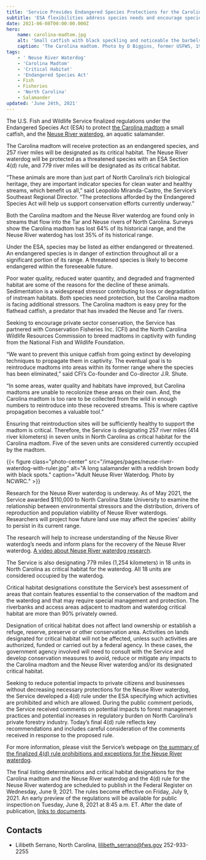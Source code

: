 ```yaml
---
title: 'Service Provides Endangered Species Protections for the Carolina Madtom and Neuse River Waterdog '
subtitle: 'ESA flexibilities address species needs and encourage species recovery'
date: 2021-06-08T00:00:00.000Z
hero:
    name: carolina-madtom.jpg
    alt: 'Small catfish with black speckling and noticeable the barbels ("whiskers") around the mouth.'
    caption: 'The Carolina madtom. Photo by D Biggins, former USFWS, 1992.'
tags:
    - ' Neuse River Waterdog'
    - 'Carolina Madtom'
    - 'Critical Habitat'
    - 'Endangered Species Act'
    - Fish
    - Fisheries
    - 'North Carolina'
    - Salamander
updated: 'June 24th, 2021'
---
```


The U.S. Fish and Wildlife Service finalized regulations under the Endangered Species Act (ESA) to protect [the Carolina madtom](/wildlife/fishes/carolina-madtom/) a small catfish, and the [Neuse River waterdog](/wildlife/amphibians/neuse-river-waterdog/), an aquatic salamander.

The Carolina madtom will receive protection as an endangered species, and 257 river miles will be designated as its critical habitat. The Neuse River waterdog will be protected as a threatened species with an ESA Section 4(d) rule, and 779 river miles will be designated as its critical habitat.

“These animals are more than just part of North Carolina’s rich biological heritage, they are important indicator species for clean water and healthy streams, which benefit us all,” said Leopoldo Miranda-Castro, the Service’s Southeast Regional Director. “The protections afforded by the Endangered Species Act will help us support conservation efforts currently underway.”

Both the Carolina madtom and the Neuse River waterdog are found only in streams that flow into the Tar and Neuse rivers of North Carolina. Surveys show the Carolina madtom has lost 64% of its historical range, and the Neuse River waterdog has lost 35% of its historical range.

Under the ESA, species may be listed as either endangered or threatened. An endangered species is in danger of extinction throughout all or a significant portion of its range. A threatened species is likely to become endangered within the foreseeable future.

Poor water quality, reduced water quantity, and degraded and fragmented habitat are some of the reasons for the decline of these animals. Sedimentation is a widespread stressor contributing to loss or degradation of instream habitats. Both species need protection, but the Carolina madtom is facing additional stressors. The Carolina madtom is easy prey for the flathead catfish, a predator that has invaded the Neuse and Tar rivers.

Seeking to encourage private sector conservation, the Service has partnered with Conservation Fisheries Inc. (CFI) and the North Carolina Wildlife Resources Commission to breed madtoms in captivity with funding from the National Fish and Wildlife Foundation.

“We want to prevent this unique catfish from going extinct by developing techniques to propagate them in captivity. The eventual goal is to reintroduce madtoms into areas within its former range where the species has been eliminated,” said CFI’s Co-founder and Co-director J.R. Shute.

“In some areas, water quality and habitats have improved, but Carolina madtoms are unable to recolonize these areas on their own. And, the Carolina madtom is too rare to be collected from the wild in enough numbers to reintroduce into these recovered streams. This is where captive propagation becomes a valuable tool.”

Ensuring that reintroduction sites will be sufficiently healthy to support the madtom is critical. Therefore, the Service is designating 257 river miles (414 river kilometers) in seven units in North Carolina as critical habitat for the Carolina madtom. Five of the seven units are considered currently occupied by the madtom.

{{< figure class="photo-center" src="/images/pages/neuse-river-waterdog-with-ruler.jpg" alt="A long salamander with a reddish brown body with black spots." caption="Adult Neuse River Waterdog. Photo by NCWRC." >}}

Research for the Neuse River waterdog is underway. As of May 2021, the Service awarded $110,000 to North Carolina State University to examine the relationship between environmental stressors and the distribution, drivers of reproduction and population viability of Neuse River waterdogs. Researchers will project how future land use may affect the species' ability to persist in its current range.

The research will help to increase understanding of the Neuse River waterdog’s needs and inform plans for the recovery of the Neuse River waterdog. [A video about Neuse River waterdog research](https://www.youtube.com/watch?v=zJcJrJJAvjk).

The Service is also designating 779 miles (1,254 kilometers) in 18 units in North Carolina as critical habitat for the waterdog. All 18 units are considered occupied by the waterdog.

Critical habitat designations constitute the Service’s best assessment of areas that contain features essential to the conservation of the madtom and the waterdog and that may require special management and protection.  The riverbanks and access areas adjacent to madtom and waterdog critical habitat are more than 90% privately owned.

Designation of critical habitat does not affect land ownership or establish a refuge, reserve, preserve or other conservation area. Activities on lands designated for critical habitat will not be affected, unless such activities are authorized, funded or carried out by a federal agency. In these cases, the government agency involved will need to consult with the Service and develop conservation measures to avoid, reduce or mitigate any impacts to the Carolina madtom and the Neuse River waterdog and/or its designated critical habitat.

Seeking to reduce potential impacts to private citizens and businesses without decreasing necessary protections for the Neuse River waterdog, the Service developed a 4(d) rule under the ESA specifying which activities are prohibited and which are allowed. During the public comment periods, the Service received comments on potential impacts to forest management practices and potential increases in regulatory burden on North Carolina’s private forestry industry. Today’s final 4(d) rule reflects key recommendations and includes careful consideration of the comments received in response to the proposed rule.

For more information, please visit the Service’s webpage on [the summary of the finalized 4(d) rule prohibitions and exceptions for the Neuse River waterdog](/news/2021/06/summary-of-the-neuse-river-waterdog-final-4d-rule-prohibitions-and-exceptions/).

The final listing determinations and critical habitat designations for the Carolina madtom and the Neuse River waterdog and the 4(d) rule for the Neuse River waterdog are scheduled to publish in the Federal Register on Wednesday, June 9, 2021. The rules become effective on Friday, July 9, 2021. An early preview of the regulations will be available for public inspection on Tuesday, June 8, 2021 at 8:45 a.m. ET. After the date of publication, [links to documents](https://www.govinfo.gov/app/collection/FR/).

## Contacts

- Lilibeth Serrano, North Carolina, [lilibeth_serrano@fws.gov](mailto:lilibeth_serrano@fws.gov) 252-933-2255

